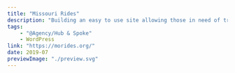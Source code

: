 ```yaml
---
title: "Missouri Rides"
description: "Building an easy to use site allowing those in need of transportation assistance to connect with providers in their communities."
tags:
    - "@Agency/Hub & Spoke"
    - WordPress
link: "https://morides.org/"
date: 2019-07
previewImage: "./preview.svg"
---
```

